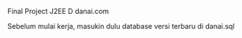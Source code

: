 Final Project J2EE D
danai.com

Sebelum mulai kerja, masukin dulu database versi terbaru di danai.sql
